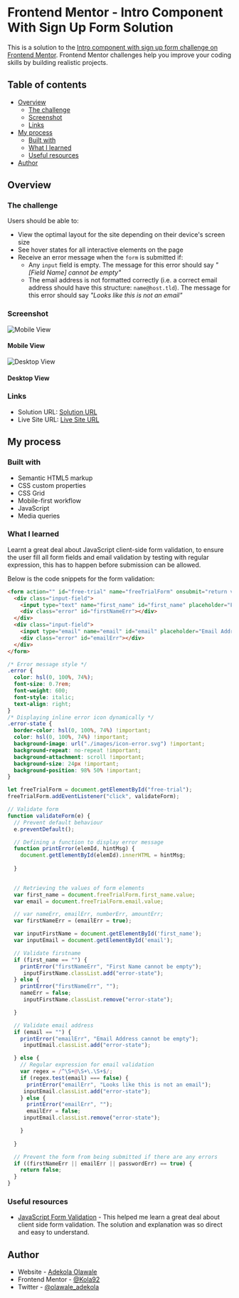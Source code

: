 # Frontend Mentor - Intro Component With Sign Up Form Solution

This is a solution to the [Intro component with sign up form challenge on Frontend Mentor](https://www.frontendmentor.io/challenges/intro-component-with-signup-form-5cf91bd49edda32581d28fd1). Frontend Mentor challenges help you improve your coding skills by building realistic projects.

## Table of contents

- [Overview](#overview)
  - [The challenge](#the-challenge)
  - [Screenshot](#screenshot)
  - [Links](#links)
- [My process](#my-process)
  - [Built with](#built-with)
  - [What I learned](#what-i-learned)
  - [Useful resources](#useful-resources)
- [Author](#author)

## Overview

### The challenge

Users should be able to:

- View the optimal layout for the site depending on their device's screen size
- See hover states for all interactive elements on the page
- Receive an error message when the `form` is submitted if:
  - Any `input` field is empty. The message for this error should say *"[Field Name] cannot be empty"*
  - The email address is not formatted correctly (i.e. a correct email address should have this structure: `name@host.tld`). The message for this error should say *"Looks like this is not an email"*

### Screenshot

![Mobile View](./images/mobile-view.png)

#### Mobile View

![Desktop View](./images/desktop-view.png)

#### Desktop View

### Links

- Solution URL: [Solution URL](https://your-solution-url.com)
- Live Site URL: [Live Site URL](https://your-live-site-url.com)

## My process

### Built with

- Semantic HTML5 markup
- CSS custom properties
- CSS Grid
- Mobile-first workflow
- JavaScript
- Media queries

### What I learned

Learnt a great deal about JavaScript client-side form validation, to ensure the user fill all form fields and email validation by testing with regular expression, this has to happen before submission can be allowed.

Below is the code snippets for the form validation:

```html
<form action="" id="free-trial" name="freeTrialForm" onsubmit="return validateForm()">
  <div class="input-field">
    <input type="text" name="first_name" id="first_name" placeholder="First Name" />
    <div class="error" id="firstNameErr"></div>
  </div>
  <div class="input-field">
    <input type="email" name="email" id="email" placeholder="Email Address" />
    <div class="error" id="emailErr"></div>
  </div>
</form>              
```
```css
/* Error message style */
.error {
  color: hsl(0, 100%, 74%);
  font-size: 0.7rem;
  font-weight: 600;
  font-style: italic;
  text-align: right;
}
/* Displaying inline error icon dynamically */
.error-state {
  border-color: hsl(0, 100%, 74%) !important;
  color: hsl(0, 100%, 74%) !important;
  background-image: url("./images/icon-error.svg") !important;
  background-repeat: no-repeat !important;
  background-attachment: scroll !important;
  background-size: 24px !important;
  background-position: 98% 50% !important;
}
```
```js
let freeTrialForm = document.getElementById("free-trial");
freeTrialForm.addEventListener("click", validateForm);

// Validate form
function validateForm(e) {
  // Prevent default behaviour
  e.preventDefault();

  // Defining a function to display error message
  function printError(elemId, hintMsg) {
    document.getElementById(elemId).innerHTML = hintMsg;
    
  }
  

  // Retrieving the values of form elements
  var first_name = document.freeTrialForm.first_name.value;
  var email = document.freeTrialForm.email.value;

  // var nameErr, emailErr, numberErr, amountErr;
  var firstNameErr = (emailErr = true);

  var inputFirstName = document.getElementById('first_name');
  var inputEmail = document.getElementById('email');

  // Validate firstname
  if (first_name == "") {
    printError("firstNameErr", "First Name cannot be empty");
     inputFirstName.classList.add("error-state");
  } else {
    printError("firstNameErr", "");
    nameErr = false;
     inputFirstName.classList.remove("error-state");

  }

  // Validate email address
  if (email == "") {
    printError("emailErr", "Email Address cannot be empty");
     inputEmail.classList.add("error-state");

  } else {
    // Regular expression for email validation
    var regex = /^\S+@\S+\.\S+$/;
    if (regex.test(email) === false) {
      printError("emailErr", "Looks like this is not an email");
     inputEmail.classList.add("error-state");
    } else {
      printError("emailErr", "");
      emailErr = false;
     inputEmail.classList.remove("error-state");

    }
    
  }

  // Prevent the form from being submitted if there are any errors
  if ((firstNameErr || emailErr || passwordErr) == true) {
    return false;
  }
}
```

### Useful resources

- [JavaScript Form Validation](https://www.tutorialrepublic.com/javascript-tutorial/javascript-form-validation.php) - This helped me learn a great deal about client side form validation. The solution and explanation was so direct and easy to understand.

## Author

- Website - [Adekola Olawale](https://studiogenix.netlify.app)
- Frontend Mentor - [@Kola92](https://www.frontendmentor.io/profile/Kola92)
- Twitter - [@olawale_adekola](https://www.twitter.com/olawale_adekola)